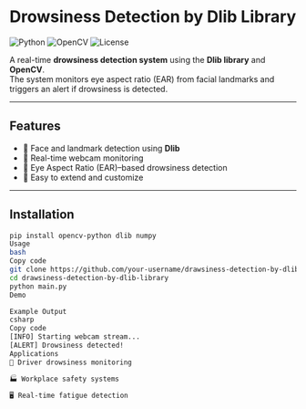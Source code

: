 # Drowsiness Detection by Dlib Library
![Python](https://img.shields.io/badge/python-3.x-blue.svg)
![OpenCV](https://img.shields.io/badge/OpenCV-Enabled-green.svg)
![License](https://img.shields.io/badge/license-MIT-lightgrey.svg)

A real-time **drowsiness detection system** using the **Dlib library** and **OpenCV**.  
The system monitors eye aspect ratio (EAR) from facial landmarks and triggers an alert if drowsiness is detected.

---

## Features
- 🔹 Face and landmark detection using **Dlib**
- 🔹 Real-time webcam monitoring
- 🔹 Eye Aspect Ratio (EAR)–based drowsiness detection
- 🔹 Easy to extend and customize

---

## Installation
```bash
pip install opencv-python dlib numpy
Usage
bash
Copy code
git clone https://github.com/your-username/drawsiness-detection-by-dlib-library.git
cd drawsiness-detection-by-dlib-library
python main.py
Demo

Example Output
csharp
Copy code
[INFO] Starting webcam stream...
[ALERT] Drowsiness detected!
Applications
🚗 Driver drowsiness monitoring

🏭 Workplace safety systems

🖥️ Real-time fatigue detection
